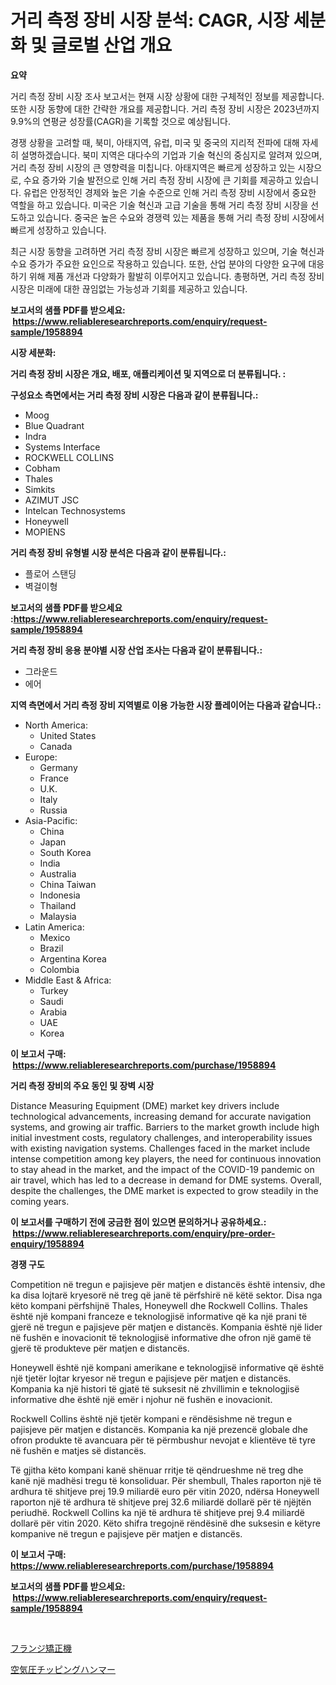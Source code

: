 <p><h1>거리 측정 장비 시장 분석: CAGR, 시장 세분화 및 글로벌 산업 개요</h1></p><p><strong>요약</strong></p>
<p><p>거리 측정 장비 시장 조사 보고서는 현재 시장 상황에 대한 구체적인 정보를 제공합니다. 또한 시장 동향에 대한 간략한 개요를 제공합니다. 거리 측정 장비 시장은 2023년까지 9.9%의 연평균 성장률(CAGR)을 기록할 것으로 예상됩니다.</p><p>경쟁 상황을 고려할 때, 북미, 아태지역, 유럽, 미국 및 중국의 지리적 전파에 대해 자세히 설명하겠습니다. 북미 지역은 대다수의 기업과 기술 혁신의 중심지로 알려져 있으며, 거리 측정 장비 시장의 큰 영향력을 미칩니다. 아태지역은 빠르게 성장하고 있는 시장으로, 수요 증가와 기술 발전으로 인해 거리 측정 장비 시장에 큰 기회를 제공하고 있습니다. 유럽은 안정적인 경제와 높은 기술 수준으로 인해 거리 측정 장비 시장에서 중요한 역할을 하고 있습니다. 미국은 기술 혁신과 고급 기술을 통해 거리 측정 장비 시장을 선도하고 있습니다. 중국은 높은 수요와 경쟁력 있는 제품을 통해 거리 측정 장비 시장에서 빠르게 성장하고 있습니다.</p><p>최근 시장 동향을 고려하면 거리 측정 장비 시장은 빠르게 성장하고 있으며, 기술 혁신과 수요 증가가 주요한 요인으로 작용하고 있습니다. 또한, 산업 분야의 다양한 요구에 대응하기 위해 제품 개선과 다양화가 활발히 이루어지고 있습니다. 총평하면, 거리 측정 장비 시장은 미래에 대한 끊임없는 가능성과 기회를 제공하고 있습니다.</p></p>
<p><strong>보고서의 샘플 PDF를 받으세요: &nbsp;<a href="https://www.reliableresearchreports.com/enquiry/request-sample/1958894">https://www.reliableresearchreports.com/enquiry/request-sample/1958894</a></strong></p>
<p><strong>시장 세분화:</strong></p>
<p><strong> 거리 측정 장비 시장은 개요, 배포, 애플리케이션 및 지역으로 더 분류됩니다. :</strong></p>
<p><strong>구성요소 측면에서는 거리 측정 장비 시장은 다음과 같이 분류됩니다.:</strong></p>
<p><ul><li>Moog</li><li>Blue Quadrant</li><li>Indra</li><li>Systems Interface</li><li>ROCKWELL COLLINS</li><li>Cobham</li><li>Thales</li><li>Simkits</li><li>AZIMUT JSC</li><li>Intelcan Technosystems</li><li>Honeywell</li><li>MOPIENS</li></ul></p>
<p><strong> 거리 측정 장비 유형별 시장 분석은 다음과 같이 분류됩니다.:</strong></p>
<p><ul><li>플로어 스탠딩</li><li>벽걸이형</li></ul></p>
<p><strong>보고서의 샘플 PDF를 받으세요 :<a href="https://www.reliableresearchreports.com/enquiry/request-sample/1958894">https://www.reliableresearchreports.com/enquiry/request-sample/1958894</a></strong></p>
<p><strong> 거리 측정 장비 응용 분야별 시장 산업 조사는 다음과 같이 분류됩니다.:</strong></p>
<p><ul><li>그라운드</li><li>에어</li></ul></p>
<p><strong>지역 측면에서 거리 측정 장비 지역별로 이용 가능한 시장 플레이어는 다음과 같습니다.:</strong></p>
<p><ul>
    <li>
        North America:
        <ul>
            <li>United States</li>
            <li>Canada</li>
        </ul>
    </li>
    <li>
        Europe:
        <ul>
            <li>Germany</li>
            <li>France</li>
            <li>U.K.</li>
            <li>Italy</li>
            <li>Russia</li>
        </ul>
    </li>
    <li>
        Asia-Pacific:
        <ul>
            <li>China</li>
            <li>Japan</li>
            <li>South Korea</li>
            <li>India</li>
            <li>Australia</li>
            <li>China Taiwan</li>
            <li>Indonesia</li>
            <li>Thailand</li>
            <li>Malaysia</li>
        </ul>
    </li>
    <li>
        Latin America:
        <ul>
            <li>Mexico</li>
            <li>Brazil</li>
            <li>Argentina Korea</li>
            <li>Colombia</li>
        </ul>
    </li>
    <li>
        Middle East & Africa:
        <ul>
            <li>Turkey</li>
            <li>Saudi</li>
            <li>Arabia</li>
            <li>UAE</li>
            <li>Korea</li>
        </ul>
    </li>
    </ul></p>
<p><strong>이 보고서 구매: &nbsp;<a href="https://www.reliableresearchreports.com/purchase/1958894">https://www.reliableresearchreports.com/purchase/1958894</a></strong></p>
<p><strong>거리 측정 장비의 주요 동인 및 장벽 시장</strong></p>
<p><p>Distance Measuring Equipment (DME) market key drivers include technological advancements, increasing demand for accurate navigation systems, and growing air traffic. Barriers to the market growth include high initial investment costs, regulatory challenges, and interoperability issues with existing navigation systems. Challenges faced in the market include intense competition among key players, the need for continuous innovation to stay ahead in the market, and the impact of the COVID-19 pandemic on air travel, which has led to a decrease in demand for DME systems. Overall, despite the challenges, the DME market is expected to grow steadily in the coming years.</p></p>
<p><strong>이 보고서를 구매하기 전에 궁금한 점이 있으면 문의하거나 공유하세요.: &nbsp;<a href="https://www.reliableresearchreports.com/enquiry/pre-order-enquiry/1958894">https://www.reliableresearchreports.com/enquiry/pre-order-enquiry/1958894</a></strong></p>
<p><strong>경쟁 구도</strong></p>
<p><p>Competition në tregun e pajisjeve për matjen e distancës është intensiv, dhe ka disa lojtarë kryesorë në treg që janë të përfshirë në këtë sektor. Disa nga këto kompani përfshijnë Thales, Honeywell dhe Rockwell Collins. Thales është një kompani franceze e teknologjisë informative që ka një prani të gjerë në tregun e pajisjeve për matjen e distancës. Kompania është një lider në fushën e inovacionit të teknologjisë informative dhe ofron një gamë të gjerë të produkteve për matjen e distancës.</p><p>Honeywell është një kompani amerikane e teknologjisë informative që është një tjetër lojtar kryesor në tregun e pajisjeve për matjen e distancës. Kompania ka një histori të gjatë të suksesit në zhvillimin e teknologjisë informative dhe është një emër i njohur në fushën e inovacionit.</p><p>Rockwell Collins është një tjetër kompani e rëndësishme në tregun e pajisjeve për matjen e distancës. Kompania ka një prezencë globale dhe ofron produkte të avancuara për të përmbushur nevojat e klientëve të tyre në fushën e matjes së distancës.</p><p>Të gjitha këto kompani kanë shënuar rritje të qëndrueshme në treg dhe kanë një madhësi tregu të konsoliduar. Për shembull, Thales raporton një të ardhura të shitjeve prej 19.9 miliardë euro për vitin 2020, ndërsa Honeywell raporton një të ardhura të shitjeve prej 32.6 miliardë dollarë për të njëjtën periudhë. Rockwell Collins ka një të ardhura të shitjeve prej 9.4 miliardë dollarë për vitin 2020. Këto shifra tregojnë rëndësinë dhe suksesin e këtyre kompanive në tregun e pajisjeve për matjen e distancës.</p></p>
<p><strong>이 보고서 구매: &nbsp; <a href="https://www.reliableresearchreports.com/purchase/1958894">https://www.reliableresearchreports.com/purchase/1958894</a></strong></p>
<p><strong>보고서의 샘플 PDF를 받으세요: &nbsp;<a href="https://www.reliableresearchreports.com/enquiry/request-sample/1958894">https://www.reliableresearchreports.com/enquiry/request-sample/1958894</a></strong><strong></strong></p>
<p>&nbsp;</p>
<p><p><a href="https://github.com/KaydenJohns1964/Market-Research-Report-List-1/blob/main/711695912625.md">フランジ矯正機</a></p><p><a href="https://github.com/marbadji/Market-Research-Report-List-1/blob/main/184506712624.md">空気圧チッピングハンマー</a></p></p>